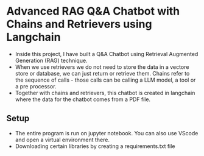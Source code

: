 # Advanced RAG Q&A Chatbot with Chains and Retrievers using Langchain
* Inside this project, I have built a Q&A Chatbot using Retrieval Augmented Generation (RAG) technique.
* When we use retrievers we do not need to store the data in a vectore store or database, we can just return or retrieve them. Chains refer to the sequence of calls - those calls can be calling a LLM model, a tool or a pre processor.
* Together with chains and retrievers, this chatbot is created in langchain where the data for the chatbot comes from a PDF file.

## Setup
* The entire program is run on jupyter notebook. You can also use VScode and open a virtual environment there.
* Downloading certain libraries by creating a requirements.txt file
